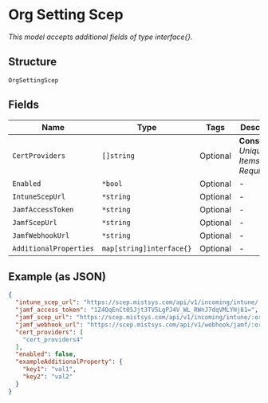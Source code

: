 
# Org Setting Scep

*This model accepts additional fields of type interface{}.*

## Structure

`OrgSettingScep`

## Fields

| Name | Type | Tags | Description |
|  --- | --- | --- | --- |
| `CertProviders` | `[]string` | Optional | **Constraints**: *Unique Items Required* |
| `Enabled` | `*bool` | Optional | - |
| `IntuneScepUrl` | `*string` | Optional | - |
| `JamfAccessToken` | `*string` | Optional | - |
| `JamfScepUrl` | `*string` | Optional | - |
| `JamfWebhookUrl` | `*string` | Optional | - |
| `AdditionalProperties` | `map[string]interface{}` | Optional | - |

## Example (as JSON)

```json
{
  "intune_scep_url": "https://scep.mistsys.com/api/v1/incoming/intune/:org_id/scep",
  "jamf_access_token": "1Z4QqEnCt05Jjt3TV5LgPJ4V_WL_RWnJ7dqVMLYHj81=",
  "jamf_scep_url": "https://scep.mistsys.com/api/v1/incoming/intune/:org_id/scep",
  "jamf_webhook_url": "https://scep.mistsys.com/api/v1/webhook/jamf/:org_id/scep",
  "cert_providers": [
    "cert_providers4"
  ],
  "enabled": false,
  "exampleAdditionalProperty": {
    "key1": "val1",
    "key2": "val2"
  }
}
```

